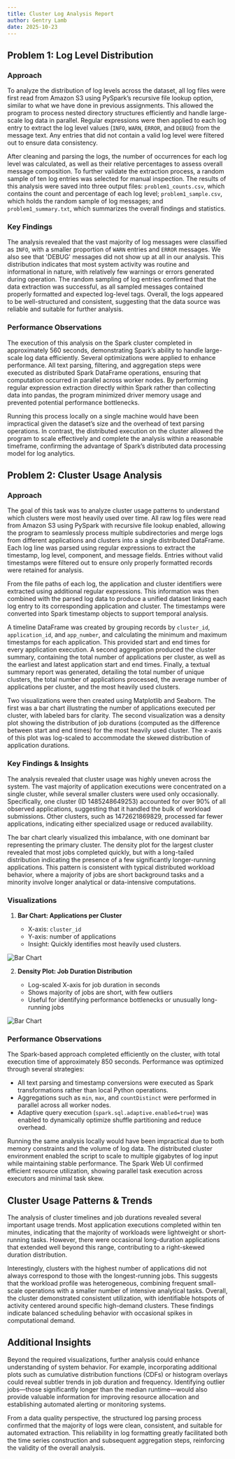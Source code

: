 ```yaml
---
title: Cluster Log Analysis Report
author: Gentry Lamb
date: 2025-10-23
---
```


## Problem 1: Log Level Distribution

### Approach

To analyze the distribution of log levels across the dataset, all log files were first read from Amazon S3 using PySpark’s recursive file lookup option, similar to what we have done in previous assignments. This allowed the program to process nested directory structures efficiently and handle large-scale log data in parallel. Regular expressions were then applied to each log entry to extract the log level values (`INFO`, `WARN`, `ERROR`, and `DEBUG`) from the message text. Any entries that did not contain a valid log level were filtered out to ensure data consistency.

After cleaning and parsing the logs, the number of occurrences for each log level was calculated, as well as their relative percentages to assess overall message composition. To further validate the extraction process, a random sample of ten log entries was selected for manual inspection. The results of this analysis were saved into three output files: `problem1_counts.csv`, which contains the count and percentage of each log level; `problem1_sample.csv`, which holds the random sample of log messages; and `problem1_summary.txt`, which summarizes the overall findings and statistics.

### Key Findings

The analysis revealed that the vast majority of log messages were classified as `INFO`, with a smaller proportion of `WARN` entries and `ERROR` messages. We also see that 'DEBUG'  messages did not show up at all in our analysis. This distribution indicates that most system activity was routine and informational in nature, with relatively few warnings or errors generated during operation. The random sampling of log entries confirmed that the data extraction was successful, as all sampled messages contained properly formatted and expected log-level tags. Overall, the logs appeared to be well-structured and consistent, suggesting that the data source was reliable and suitable for further analysis.

### Performance Observations

The execution of this analysis on the Spark cluster completed in approximately 560 seconds, demonstrating Spark’s ability to handle large-scale log data efficiently. Several optimizations were applied to enhance performance. All text parsing, filtering, and aggregation steps were executed as distributed Spark DataFrame operations, ensuring that computation occurred in parallel across worker nodes. By performing regular expression extraction directly within Spark rather than collecting data into pandas, the program minimized driver memory usage and prevented potential performance bottlenecks.

Running this process locally on a single machine would have been impractical given the dataset’s size and the overhead of text parsing operations. In contrast, the distributed execution on the cluster allowed the program to scale effectively and complete the analysis within a reasonable timeframe, confirming the advantage of Spark’s distributed data processing model for log analytics.

## Problem 2: Cluster Usage Analysis

### Approach

The goal of this task was to analyze cluster usage patterns to understand which clusters were most heavily used over time. All raw log files were read from Amazon S3 using PySpark with recursive file lookup enabled, allowing the program to seamlessly process multiple subdirectories and merge logs from different applications and clusters into a single distributed DataFrame. Each log line was parsed using regular expressions to extract the timestamp, log level, component, and message fields. Entries without valid timestamps were filtered out to ensure only properly formatted records were retained for analysis.

From the file paths of each log, the application and cluster identifiers were extracted using additional regular expressions. This information was then combined with the parsed log data to produce a unified dataset linking each log entry to its corresponding application and cluster. The timestamps were converted into Spark timestamp objects to support temporal analysis.

A timeline DataFrame was created by grouping records by `cluster_id`, `application_id`, and `app_number`, and calculating the minimum and maximum timestamps for each application. This provided start and end times for every application execution. A second aggregation produced the cluster summary, containing the total number of applications per cluster, as well as the earliest and latest application start and end times. Finally, a textual summary report was generated, detailing the total number of unique clusters, the total number of applications processed, the average number of applications per cluster, and the most heavily used clusters.

Two visualizations were then created using Matplotlib and Seaborn. The first was a bar chart illustrating the number of applications executed per cluster, with labeled bars for clarity. The second visualization was a density plot showing the distribution of job durations (computed as the difference between start and end times) for the most heavily used cluster. The x-axis of this plot was log-scaled to accommodate the skewed distribution of application durations.

### Key Findings & Insights

The analysis revealed that cluster usage was highly uneven across the system. The vast majority of application executions were concentrated on a single cluster, while several smaller clusters were used only occasionally. Specifically, one cluster (ID 1485248649253) accounted for over 90% of all observed applications, suggesting that it handled the bulk of workload submissions. Other clusters, such as 1472621869829, processed far fewer applications, indicating either specialized usage or reduced availability.

The bar chart clearly visualized this imbalance, with one dominant bar representing the primary cluster. The density plot for the largest cluster revealed that most jobs completed quickly, but with a long-tailed distribution indicating the presence of a few significantly longer-running applications. This pattern is consistent with typical distributed workload behavior, where a majority of jobs are short background tasks and a minority involve longer analytical or data-intensive computations.

### Visualizations

1. **Bar Chart: Applications per Cluster**

   * X-axis: `cluster_id`
   * Y-axis: number of applications
   * Insight: Quickly identifies most heavily used clusters.

![Bar Chart](data/output/problem2_bar_chart.png)

2. **Density Plot: Job Duration Distribution**

   * Log-scaled X-axis for job duration in seconds
   * Shows majority of jobs are short, with few outliers
   * Useful for identifying performance bottlenecks or unusually long-running jobs

![Bar Chart](data/output/problem2_density_plot.png)

### Performance Observations

The Spark-based approach completed efficiently on the cluster, with total execution time of approximately 850 seconds. Performance was optimized through several strategies:

* All text parsing and timestamp conversions were executed as Spark transformations rather than local Python operations.
* Aggregations such as `min`, `max`, and `countDistinct` were performed in parallel across all worker nodes.
* Adaptive query execution (`spark.sql.adaptive.enabled=true`) was enabled to dynamically optimize shuffle partitioning and reduce overhead.

Running the same analysis locally would have been impractical due to both memory constraints and the volume of log data. The distributed cluster environment enabled the script to scale to multiple gigabytes of log input while maintaining stable performance. The Spark Web UI confirmed efficient resource utilization, showing parallel task execution across executors and minimal task skew.

## Cluster Usage Patterns & Trends

The analysis of cluster timelines and job durations revealed several important usage trends. Most application executions completed within ten minutes, indicating that the majority of workloads were lightweight or short-running tasks. However, there were occasional long-duration applications that extended well beyond this range, contributing to a right-skewed duration distribution.

Interestingly, clusters with the highest number of applications did not always correspond to those with the longest-running jobs. This suggests that the workload profile was heterogeneous, combining frequent small-scale operations with a smaller number of intensive analytical tasks. Overall, the cluster demonstrated consistent utilization, with identifiable hotspots of activity centered around specific high-demand clusters. These findings indicate balanced scheduling behavior with occasional spikes in computational demand.

## Additional Insights

Beyond the required visualizations, further analysis could enhance understanding of system behavior. For example, incorporating additional plots such as cumulative distribution functions (CDFs) or histogram overlays could reveal subtler trends in job duration and frequency. Identifying outlier jobs—those significantly longer than the median runtime—would also provide valuable information for improving resource allocation and establishing automated alerting or monitoring systems.

From a data quality perspective, the structured log parsing process confirmed that the majority of logs were clean, consistent, and suitable for automated extraction. This reliability in log formatting greatly facilitated both the time series construction and subsequent aggregation steps, reinforcing the validity of the overall analysis.
